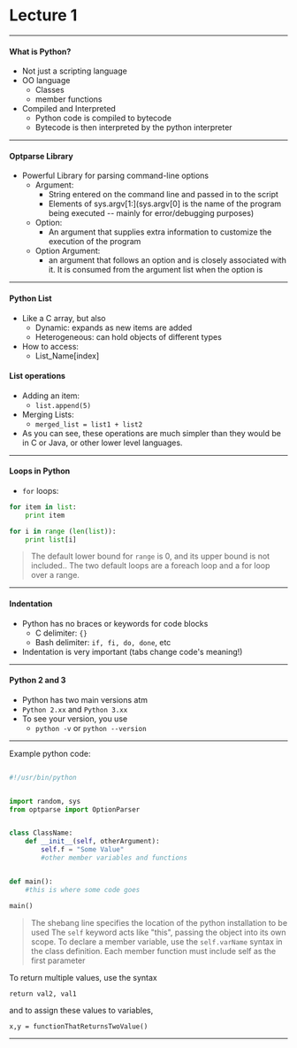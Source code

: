<h1>Lecture 1</h1>

---

<h4>What is Python?</h4>

  * Not just a scripting language
  * OO language
      - Classes
      - member functions
  * Compiled and Interpreted
      - Python code is compiled to bytecode
      - Bytecode is then interpreted by the python interpreter

---

<h4>Optparse Library</h4> 

  * Powerful Library for parsing command-line options
      - Argument:
          + String entered on the command line and passed in to the script
          + Elements of sys.argv[1:](sys.argv[0] is the name of the program being executed -- mainly for error/debugging purposes)
      - Option:
          + An argument that supplies extra information to customize the execution of the program
      - Option Argument:
          + an argument that follows an option and is closely associated with it. It is consumed from the argument list when the option is

---

<h4>Python List</h4>

  * Like a C array, but also
      - Dynamic: expands as new items are added
      - Heterogeneous: can hold objects of different types
  * How to access:
      - List_Name[index]

<h4>List operations</h4>

  * Adding an item:
      - `list.append(5)` 
  * Merging Lists:
      - `merged_list = list1 + list2` 
  * As you can see, these operations are much simpler than they would be in C or Java, or other lower level languages.

---

<h4>Loops in Python</h4>

  * `for` loops:

```python
for item in list:
    print item

for i in range (len(list)):
    print list[i]

```
>The default lower bound for `range` is 0, and its upper bound is not included.. The two default loops are a foreach loop and a for loop over a range.

---

<h4>Indentation</h4>

  * Python has no braces or keywords for code blocks
      - C delimiter: `{}` 
      - Bash delimiter: `if, fi, do, done`, etc 
  * Indentation is very important (tabs change code's meaning!) 

---


<h4>Python 2 and 3</h4>

  * Python has two main versions atm
  * `Python 2.xx` and `Python 3.xx` 
  * To see your version, you use
    - `python -v` or `python --version` 
 
---

Example python code:

```python

#!/usr/bin/python


import random, sys
from optparse import OptionParser


class ClassName:
    def __init__(self, otherArgument):
        self.f = "Some Value"
        #other member variables and functions


def main():
    #this is where some code goes

main()
```

>The shebang line specifies the location of the python installation to be used
The `self` keyword acts like "this", passing the object into its own scope. To declare a member variable, use the `self.varName` syntax in the class definition. Each member function must include self as the first parameter

To return multiple values, use the syntax

`return val2, val1`

and to assign these values to variables,

`x,y = functionThatReturnsTwoValue()`

---

